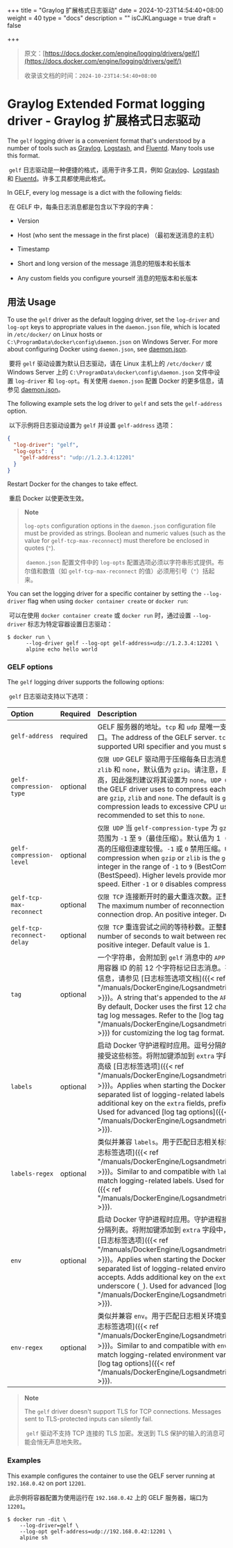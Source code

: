 +++
title = "Graylog 扩展格式日志驱动"
date = 2024-10-23T14:54:40+08:00
weight = 40
type = "docs"
description = ""
isCJKLanguage = true
draft = false

+++

> 原文：[https://docs.docker.com/engine/logging/drivers/gelf/](https://docs.docker.com/engine/logging/drivers/gelf/)
>
> 收录该文档的时间：`2024-10-23T14:54:40+08:00`

# Graylog Extended Format logging driver - Graylog 扩展格式日志驱动

The `gelf` logging driver is a convenient format that's understood by a number of tools such as [Graylog](https://www.graylog.org/), [Logstash](https://www.elastic.co/products/logstash), and [Fluentd](https://www.fluentd.org/). Many tools use this format.

​	`gelf` 日志驱动是一种便捷的格式，适用于许多工具，例如 [Graylog](https://www.graylog.org/)、[Logstash](https://www.elastic.co/products/logstash) 和 [Fluentd](https://www.fluentd.org/)。许多工具都使用此格式。

In GELF, every log message is a dict with the following fields:

​	在 GELF 中，每条日志消息都是包含以下字段的字典：

- Version

- Host (who sent the message in the first place) （最初发送消息的主机）
- Timestamp
- Short and long version of the message 消息的短版本和长版本
- Any custom fields you configure yourself 消息的短版本和长版本

## 用法 Usage

To use the `gelf` driver as the default logging driver, set the `log-driver` and `log-opt` keys to appropriate values in the `daemon.json` file, which is located in `/etc/docker/` on Linux hosts or `C:\ProgramData\docker\config\daemon.json` on Windows Server. For more about configuring Docker using `daemon.json`, see [daemon.json](https://docs.docker.com/reference/cli/dockerd/#daemon-configuration-file).

​	要将 `gelf` 驱动设置为默认日志驱动，请在 Linux 主机上的 `/etc/docker/` 或 Windows Server 上的 `C:\ProgramData\docker\config\daemon.json` 文件中设置 `log-driver` 和 `log-opt`。有关使用 `daemon.json` 配置 Docker 的更多信息，请参见 [daemon.json](https://docs.docker.com/reference/cli/dockerd/#daemon-configuration-file)。

The following example sets the log driver to `gelf` and sets the `gelf-address` option.

​	以下示例将日志驱动设置为 `gelf` 并设置 `gelf-address` 选项：



```json
{
  "log-driver": "gelf",
  "log-opts": {
    "gelf-address": "udp://1.2.3.4:12201"
  }
}
```

Restart Docker for the changes to take effect.

​	重启 Docker 以使更改生效。

> **Note**
>
> 
>
> `log-opts` configuration options in the `daemon.json` configuration file must be provided as strings. Boolean and numeric values (such as the value for `gelf-tcp-max-reconnect`) must therefore be enclosed in quotes (`"`).
>
> ​	`daemon.json` 配置文件中的 `log-opts` 配置选项必须以字符串形式提供。布尔值和数值（如 `gelf-tcp-max-reconnect` 的值）必须用引号（`"`）括起来。

You can set the logging driver for a specific container by setting the `--log-driver` flag when using `docker container create` or `docker run`:

​	可以在使用 `docker container create` 或 `docker run` 时，通过设置 `--log-driver` 标志为特定容器设置日志驱动：

```console
$ docker run \
      --log-driver gelf --log-opt gelf-address=udp://1.2.3.4:12201 \
      alpine echo hello world
```

### GELF options

The `gelf` logging driver supports the following options:

​	`gelf` 日志驱动支持以下选项：

| Option                     | Required | Description                                                  | Example value                                     |
| :------------------------- | :------- | :----------------------------------------------------------- | :------------------------------------------------ |
| `gelf-address`             | required | GELF 服务器的地址。`tcp` 和 `udp` 是唯一支持的 URI 指定器，必须指定端口。The address of the GELF server. `tcp` and `udp` are the only supported URI specifier and you must specify the port. | `--log-opt gelf-address=udp://192.168.0.42:12201` |
| `gelf-compression-type`    | optional | `仅限 UDP` GELF 驱动用于压缩每条日志消息的压缩类型。可选值为 `gzip`、`zlib` 和 `none`，默认值为 `gzip`。请注意，启用压缩会导致 CPU 使用率过高，因此强烈建议将其设置为 `none`。`UDP Only` The type of compression the GELF driver uses to compress each log message. Allowed values are `gzip`, `zlib` and `none`. The default is `gzip`. Note that enabled compression leads to excessive CPU usage, so it's highly recommended to set this to `none`. | `--log-opt gelf-compression-type=gzip`            |
| `gelf-compression-level`   | optional | `仅限 UDP` 当 `gelf-compression-type` 为 `gzip` 或 `zlib` 时的压缩级别。整数范围为 `-1` 至 `9`（最佳压缩）。默认值为 1（最佳速度）。较高的级别提供更高的压缩但速度较慢。`-1` 或 `0` 禁用压缩。`UDP Only` The level of compression when `gzip` or `zlib` is the `gelf-compression-type`. An integer in the range of `-1` to `9` (BestCompression). Default value is 1 (BestSpeed). Higher levels provide more compression at lower speed. Either `-1` or `0` disables compression. | `--log-opt gelf-compression-level=2`              |
| `gelf-tcp-max-reconnect`   | optional | `仅限 TCP` 连接断开时的最大重连次数。正整数。默认值为 3。`TCP Only` The maximum number of reconnection attempts when the connection drop. An positive integer. Default value is 3. | `--log-opt gelf-tcp-max-reconnect=3`              |
| `gelf-tcp-reconnect-delay` | optional | `仅限 TCP` 重连尝试之间的等待秒数。正整数。默认值为 1。`TCP Only` The number of seconds to wait between reconnection attempts. A positive integer. Default value is 1. | `--log-opt gelf-tcp-reconnect-delay=1`            |
| `tag`                      | optional | 一个字符串，会附加到 `gelf` 消息中的 `APP-NAME`。默认情况下，Docker 使用容器 ID 的前 12 个字符标记日志消息。有关自定义日志标签格式的详细信息，请参见 [日志标签选项文档]({{< ref "/manuals/DockerEngine/Logsandmetrics/Customizelogdriveroutput" >}})。A string that's appended to the `APP-NAME` in the `gelf` message. By default, Docker uses the first 12 characters of the container ID to tag log messages. Refer to the [log tag option documentation]({{< ref "/manuals/DockerEngine/Logsandmetrics/Customizelogdriveroutput" >}}) for customizing the log tag format. | `--log-opt tag=mailer`                            |
| `labels`                   | optional | 启动 Docker 守护进程时应用。逗号分隔的日志相关标签列表，守护进程接受这些标签。将附加键添加到 `extra` 字段中，前缀为下划线（`_`）。用于高级 [日志标签选项]({{< ref "/manuals/DockerEngine/Logsandmetrics/Customizelogdriveroutput" >}})。Applies when starting the Docker daemon. A comma-separated list of logging-related labels this daemon accepts. Adds additional key on the `extra` fields, prefixed by an underscore (`_`). Used for advanced [log tag options]({{< ref "/manuals/DockerEngine/Logsandmetrics/Customizelogdriveroutput" >}}). | `--log-opt labels=production_status,geo`          |
| `labels-regex`             | optional | 类似并兼容 `labels`。用于匹配日志相关标签的正则表达式。用于高级 [日志标签选项]({{< ref "/manuals/DockerEngine/Logsandmetrics/Customizelogdriveroutput" >}})。Similar to and compatible with `labels`. A regular expression to match logging-related labels. Used for advanced [log tag options]({{< ref "/manuals/DockerEngine/Logsandmetrics/Customizelogdriveroutput" >}}). | `--log-opt labels-regex=^(production_status|geo)` |
| `env`                      | optional | 启动 Docker 守护进程时应用。守护进程接受的日志相关环境变量的逗号分隔列表。将附加键添加到 `extra` 字段中，前缀为下划线（`_`）。用于高级 [日志标签选项]({{< ref "/manuals/DockerEngine/Logsandmetrics/Customizelogdriveroutput" >}})。Applies when starting the Docker daemon. A comma-separated list of logging-related environment variables this daemon accepts. Adds additional key on the `extra` fields, prefixed by an underscore (`_`). Used for advanced [log tag options]({{< ref "/manuals/DockerEngine/Logsandmetrics/Customizelogdriveroutput" >}}). | `--log-opt env=os,customer`                       |
| `env-regex`                | optional | 类似并兼容 `env`。用于匹配日志相关环境变量的正则表达式。用于高级 [日志标签选项]({{< ref "/manuals/DockerEngine/Logsandmetrics/Customizelogdriveroutput" >}})。Similar to and compatible with `env`. A regular expression to match logging-related environment variables. Used for advanced [log tag options]({{< ref "/manuals/DockerEngine/Logsandmetrics/Customizelogdriveroutput" >}}). | `--log-opt env-regex=^(os|customer)`              |

> **Note**
>
> 
>
> The `gelf` driver doesn't support TLS for TCP connections. Messages sent to TLS-protected inputs can silently fail.
>
> ​	`gelf` 驱动不支持 TCP 连接的 TLS 加密。发送到 TLS 保护的输入的消息可能会悄无声息地失败。

### Examples

This example configures the container to use the GELF server running at `192.168.0.42` on port `12201`.

​	此示例将容器配置为使用运行在 `192.168.0.42` 上的 GELF 服务器，端口为 `12201`。



```console
$ docker run -dit \
    --log-driver=gelf \
    --log-opt gelf-address=udp://192.168.0.42:12201 \
    alpine sh
```
